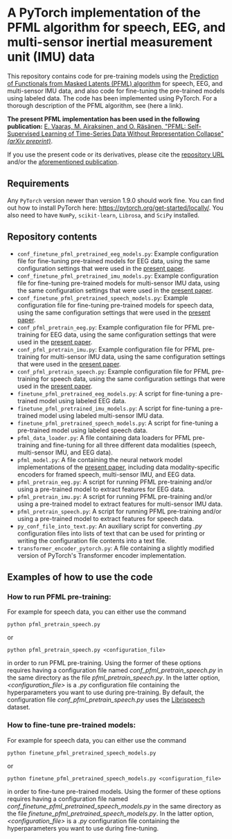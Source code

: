 # A PyTorch implementation of the PFML algorithm for speech, EEG, and multi-sensor inertial measurement unit (IMU) data

This repository contains code for pre-training models using the [Prediction of Functionals from Masked Latents (PFML) algorithm](https://arxiv.org/abs/2411.10087) for speech, EEG, and multi-sensor IMU data, and also code for fine-tuning the pre-trained models using labeled data. The code has been implemented using PyTorch. For a thorough description of the PFML algorithm, see (here a link).

**The present PFML implementation has been used in the following publication:**
[E. Vaaras, M. Airaksinen, and O. Räsänen, "PFML: Self-Supervised Learning of Time-Series Data Without Representation Collapse" _(arXiv preprint)_](https://arxiv.org/abs/2411.10087).

If you use the present code or its derivatives, please cite the [repository URL](https://github.com/SPEECHCOG/PFML) and/or the [aforementioned publication](https://arxiv.org/abs/2411.10087).

## Requirements
Any `PyTorch` version newer than version 1.9.0 should work fine. You can find out how to install PyTorch here: https://pytorch.org/get-started/locally/. You also need to have `NumPy`, `scikit-learn`, `Librosa`, and `SciPy` installed.

## Repository contents
- `conf_finetune_pfml_pretrained_eeg_models.py`: Example configuration file for fine-tuning pre-trained models for EEG data, using the same configuration settings that were used in the [present paper](https://arxiv.org/abs/2411.10087).
- `conf_finetune_pfml_pretrained_imu_models.py`: Example configuration file for fine-tuning pre-trained models for multi-sensor IMU data, using the same configuration settings that were used in the [present paper](https://arxiv.org/abs/2411.10087).
- `conf_finetune_pfml_pretrained_speech_models.py`: Example configuration file for fine-tuning pre-trained models for speech data, using the same configuration settings that were used in the [present paper](https://arxiv.org/abs/2411.10087).
- `conf_pfml_pretrain_eeg.py`: Example configuration file for PFML pre-training for EEG data, using the same configuration settings that were used in the [present paper](https://arxiv.org/abs/2411.10087).
- `conf_pfml_pretrain_imu.py`: Example configuration file for PFML pre-training for multi-sensor IMU data, using the same configuration settings that were used in the [present paper](https://arxiv.org/abs/2411.10087).
- `conf_pfml_pretrain_speech.py`: Example configuration file for PFML pre-training for speech data, using the same configuration settings that were used in the [present paper](https://arxiv.org/abs/2411.10087).
- `finetune_pfml_pretrained_eeg_models.py`: A script for fine-tuning a pre-trained model using labeled EEG data.
- `finetune_pfml_pretrained_imu_models.py`: A script for fine-tuning a pre-trained model using labeled multi-sensor IMU data.
- `finetune_pfml_pretrained_speech_models.py`: A script for fine-tuning a pre-trained model using labeled speech data.
- `pfml_data_loader.py`: A file containing data loaders for PFML pre-training and fine-tuning for all three different data modalities (speech, multi-sensor IMU, and EEG data).
- `pfml_model.py`: A file containing the neural network model implementations of the [present paper](https://arxiv.org/abs/2411.10087), including data modality-specific encoders for framed speech, multi-sensor IMU, and EEG data.
- `pfml_pretrain_eeg.py`: A script for running PFML pre-training and/or using a pre-trained model to extract features for EEG data.
- `pfml_pretrain_imu.py`: A script for running PFML pre-training and/or using a pre-trained model to extract features for multi-sensor IMU data.
- `pfml_pretrain_speech.py`: A script for running PFML pre-training and/or using a pre-trained model to extract features for speech data.
- `py_conf_file_into_text.py`: An auxiliary script for converting _.py_ configuration files into lists of text that can be used for printing or writing the configuration file contents into a text file.
- `transformer_encoder_pytorch.py`: A file containing a slightly modified version of PyTorch's Transformer encoder implementation.


## Examples of how to use the code


### How to run PFML pre-training:
For example for speech data, you can either use the command
```
python pfml_pretrain_speech.py
```
or
```
python pfml_pretrain_speech.py <configuration_file>
```
in order to run PFML pre-training. Using the former of these options requires having a configuration file named _conf_pfml_pretrain_speech.py_ in the same directory as the file _pfml_pretrain_speech.py_. In the latter option, _<configuration_file>_ is a _.py_ configuration file containing the hyperparameters you want to use during pre-training. By default, the configuration file _conf_pfml_pretrain_speech.py_ uses the [Librispeech](https://www.openslr.org/12) dataset.

### How to fine-tune pre-trained models:
For example for speech data, you can either use the command
```
python finetune_pfml_pretrained_speech_models.py
```
or
```
python finetune_pfml_pretrained_speech_models.py <configuration_file>
```
in order to fine-tune pre-trained models. Using the former of these options requires having a configuration file named _conf_finetune_pfml_pretrained_speech_models.py_ in the same directory as the file _finetune_pfml_pretrained_speech_models.py_. In the latter option, _<configuration_file>_ is a _.py_ configuration file containing the hyperparameters you want to use during fine-tuning.
